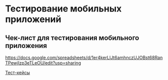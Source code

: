# Тестирование мобильных приложений

## Чек-лист для тестирования мобильного приложения
https://docs.google.com/spreadsheets/d/1er4kerLlJt6amhnczUJOBst68RanTPewjIzp3eTLeOU/edit?usp=sharing

[Тест-кейсы](https://github.com/AnKostiuk/mobile/blob/main/G10-2025-06-26.pdf)
